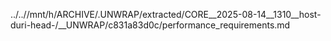 ../..//mnt/h/ARCHIVE/.UNWRAP/extracted/CORE__2025-08-14__1310__host-duri-head-/__UNWRAP/c831a83d0c/performance_requirements.md